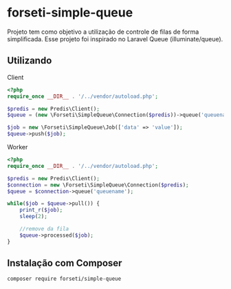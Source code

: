 # forseti-simple-queue

Projeto tem como objetivo a utilização de controle de filas de forma simplificada. Esse projeto foi inspirado no Laravel Queue (illuminate/queue).

Utilizando
----------

Client
```php
<?php
require_once __DIR__ . '/../vendor/autoload.php';

$predis = new Predis\Client();
$queue = (new \Forseti\SimpleQueue\Connection($predis))->queue('queuename');

$job = new \Forseti\SimpleQueue\Job(['data' => 'value']);
$queue->push($job);
```

Worker
```php
<?php
require_once __DIR__ . '/../vendor/autoload.php';

$predis = new Predis\Client();
$connection = new \Forseti\SimpleQueue\Connection($predis);
$queue = $connection->queue('queuename');

while($job = $queue->pull()) {
    print_r($job);
    sleep(2);

    //remove da fila
    $queue->processed($job);
}
```

Instalação com Composer
-----------------------
```bash
composer require forseti/simple-queue
```
